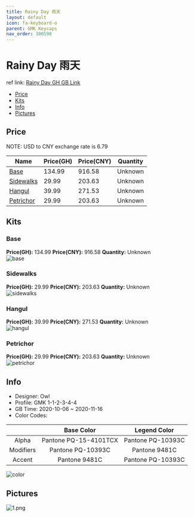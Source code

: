 ```yaml
---
title: Rainy Day 雨天
layout: default
icon: fa-keyboard-o
parent: GMK Keycaps
nav_order: 300590
---
```


# Rainy Day 雨天

ref link: [Rainy Day GH GB Link]()  
* [Price](#price)  
* [Kits](#kits)  
* [Info](#info)  
* [Pictures](#pictures)  


## Price  

NOTE: USD to CNY exchange rate is 6.79

| Name          | Price(GH)    |  Price(CNY) | Quantity |
| ------------- | ------------ |  ---------- | -------- |
|[Base](#base)|134.99|916.58|Unknown|
|[Sidewalks](#sidewalks)|29.99|203.63|Unknown|
|[Hangul](#hangul)|39.99|271.53|Unknown|
|[Petrichor](#petrichor)|29.99|203.63|Unknown|


## Kits  
### Base  
**Price(GH):** 134.99    **Price(CNY):** 916.58    **Quantity:** Unknown  
<img src="{{ 'assets/images/gmk-keycaps/rainyday/kits_pics/base.png' | relative_url }}" alt="base" class="image featured">

### Sidewalks  
**Price(GH):** 29.99    **Price(CNY):** 203.63    **Quantity:** Unknown  
<img src="{{ 'assets/images/gmk-keycaps/rainyday/kits_pics/sidewalks.png' | relative_url }}" alt="sidewalks" class="image featured">

### Hangul  
**Price(GH):** 39.99    **Price(CNY):** 271.53    **Quantity:** Unknown  
<img src="{{ 'assets/images/gmk-keycaps/rainyday/kits_pics/hangul.png' | relative_url }}" alt="hangul" class="image featured">

### Petrichor  
**Price(GH):** 29.99    **Price(CNY):** 203.63    **Quantity:** Unknown  
<img src="{{ 'assets/images/gmk-keycaps/rainyday/kits_pics/petrichor.png' | relative_url }}" alt="petrichor" class="image featured">


## Info  
* Designer: Owl  
* Profile: GMK 1-1-2-3-4-4  
* GB Time: 2020-10-06 ~ 2020-11-16  
* Color Codes:  

| |Base Color     | Legend Color
| :-------------: | :-------------: | :------------:
|Alpha|Pantone PQ-15-4101TCX|Pantone PQ-10393C
|Modifiers|Pantone PQ-10393C|Pantone 9481C
|Accent|Pantone 9481C|Pantone PQ-10393C

<img src="{{ 'assets/images/gmk-keycaps/rainyday/color.jpg' | relative_url }}" alt="color" class="image featured">


## Pictures  
<img src="{{ 'assets/images/gmk-keycaps/rainyday/rendering_pics/1.png' | relative_url }}" alt="1.png" class="image featured">
